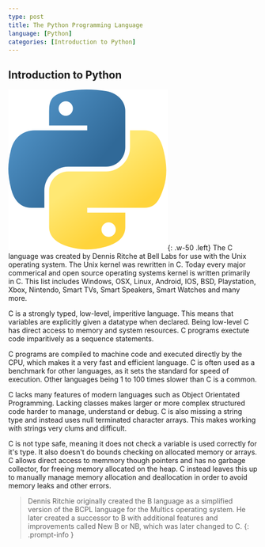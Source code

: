 ```yaml
---
type: post
title: The Python Programming Language
language: [Python]
categories: [Introduction to Python]
---
```

## Introduction to Python


![Desktop View](/posts/logos/Python-logo.png){: .w-50 .left}
The C language was created by Dennis Ritche at Bell Labs for use with the Unix operating system. The Unix kernel was rewritten in C. Today every major commerical and open source operating systems kernel is written primarily in C. This list includes Windows, OSX, Linux, Android, IOS, BSD, Playstation, Xbox, Nintendo, Smart TVs, Smart Speakers, Smart Watches and many more.

C is a strongly typed, low-level, imperitive language. This means that variables are explicitly given a datatype when declared. Being low-level C has direct access to memory and system resources. C programs exectute code imparitively as a sequence statements.

C programs are compiled to machine code and executed directly by the CPU, which makes it a very fast and efficient language. C is often used as a benchmark for other languages, as it sets the standard for speed of execution. Other languages being 1 to 100 times slower than C is a common.

C lacks many features of modern languages such as Object Orientated Programming. Lacking classes makes larger or more complex structured code harder to manage, understand or debug. C is also missing a string type and instead uses null terminated character arrays. This makes working with strings very clums and difficult.

C is not type safe, meaning it does not check a variable is used correctly for it's type. It also doesn't do bounds checking on allocated memory or arrays. C allows direct access to memmory though pointers and has no garbage collector, for freeing memory allocated on the heap. C instead leaves this up to manually manage memory allocation and deallocation in order to avoid memory leaks and other errors.

> Dennis Ritchie originally created the B language as a simplified version of the BCPL language for the Multics operating system. He later created a successor to B with additional features and improvements called New B or NB, which was later changed to C.
{: .prompt-info }

